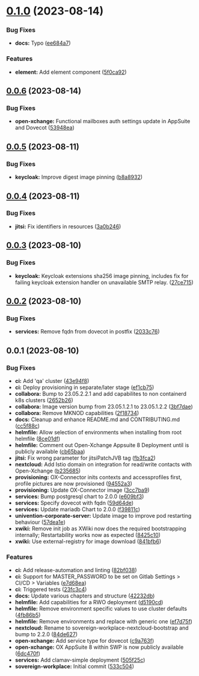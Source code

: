 # [0.1.0](https://gitlab.souvap-univention.de/souvap/devops/sovereign-workplace/compare/v0.0.6...v0.1.0) (2023-08-14)


### Bug Fixes

* **docs:** Typo ([ee684a7](https://gitlab.souvap-univention.de/souvap/devops/sovereign-workplace/commit/ee684a78910ce721ea834e9ec2f4222ed37572c6))


### Features

* **element:** Add element component ([5f0ca92](https://gitlab.souvap-univention.de/souvap/devops/sovereign-workplace/commit/5f0ca92a058e51a27aa56e35ebcf2048bad88671))

## [0.0.6](https://gitlab.souvap-univention.de/souvap/devops/sovereign-workplace/compare/v0.0.5...v0.0.6) (2023-08-14)


### Bug Fixes

* **open-xchange:** Functional mailboxes auth settings update in AppSuite and Dovecot ([53948ea](https://gitlab.souvap-univention.de/souvap/devops/sovereign-workplace/commit/53948eae7648cc9785d2b8a813fc7e40b36aa3aa))

## [0.0.5](https://gitlab.souvap-univention.de/souvap/devops/sovereign-workplace/compare/v0.0.4...v0.0.5) (2023-08-11)


### Bug Fixes

* **keycloak:** Improve digest image pinning ([b8a8932](https://gitlab.souvap-univention.de/souvap/devops/sovereign-workplace/commit/b8a8932221ae4d6632c7d1f4a85f46fea01a92e7))

## [0.0.4](https://gitlab.souvap-univention.de/souvap/devops/sovereign-workplace/compare/v0.0.3...v0.0.4) (2023-08-11)


### Bug Fixes

* **jitsi:** Fix identifiers in resources ([3a0b246](https://gitlab.souvap-univention.de/souvap/devops/sovereign-workplace/commit/3a0b246f83dc6a3ff19973959b3cf3c243c39025))

## [0.0.3](https://gitlab.souvap-univention.de/souvap/devops/sovereign-workplace/compare/v0.0.2...v0.0.3) (2023-08-10)


### Bug Fixes

* **keycloak:** Keycloak extensions sha256 image pinning, includes fix for failing keycloak extension handler on unavailable SMTP relay. ([27ce715](https://gitlab.souvap-univention.de/souvap/devops/sovereign-workplace/commit/27ce71554d5f495731d90632a56e134762b95a25))

## [0.0.2](https://gitlab.souvap-univention.de/souvap/devops/sovereign-workplace/compare/v0.0.1...v0.0.2) (2023-08-10)


### Bug Fixes

* **services:** Remove fqdn from dovecot in postfix ([2033c76](https://gitlab.souvap-univention.de/souvap/devops/sovereign-workplace/commit/2033c76d81e39c625112b312934668d3b3eb43fe))

## 0.0.1 (2023-08-10)


### Bug Fixes

* **ci:** Add 'qa' cluster ([43e94f8](https://gitlab.souvap-univention.de/souvap/devops/sovereign-workplace/commit/43e94f8018e8fa9a98c57c9dc53709c25c643af3))
* **ci:** Deploy provisioning in separate/later stage ([ef1cb75](https://gitlab.souvap-univention.de/souvap/devops/sovereign-workplace/commit/ef1cb75d45c323bc7ef43fed1a8c42aa17cdf088))
* **collabora:** Bump to 23.05.2.2.1 and add capabilites to non containerd k8s clusters ([2652b26](https://gitlab.souvap-univention.de/souvap/devops/sovereign-workplace/commit/2652b2645d93106b9d6a3e50e35c9e2bd07bee12))
* **collabora:** Image version bump from 23.05.1.2.1 to 23.05.1.2.2 ([3bf7dae](https://gitlab.souvap-univention.de/souvap/devops/sovereign-workplace/commit/3bf7daeeaa9a7aafe16e649dd1df0c2a537acb4a))
* **collabora:** Remove MKNOD capabilities ([2f18734](https://gitlab.souvap-univention.de/souvap/devops/sovereign-workplace/commit/2f1873454c97b3e28670aca0996cdca1940515bb))
* **docs:** Cleanup and enhance README.md and CONTRIBUTING.md ([cc5f88c](https://gitlab.souvap-univention.de/souvap/devops/sovereign-workplace/commit/cc5f88cbafd9147c21f4bca67f7df01c2a4c28f2))
* **helmfile:** Allow selection of environments when installing from root helmfile ([8ce01df](https://gitlab.souvap-univention.de/souvap/devops/sovereign-workplace/commit/8ce01df681a5a3347e5b8e2277fc3acaf043b21e))
* **helmfile:** Comment out Open-Xchange Appsuite 8 Deployment until is publicly available ([cb65baa](https://gitlab.souvap-univention.de/souvap/devops/sovereign-workplace/commit/cb65baa8afc305c8faf3484704f578e1c62f8033))
* **jitsi:** Fix wrong parameter for jitsiPatchJVB tag ([fb3fca2](https://gitlab.souvap-univention.de/souvap/devops/sovereign-workplace/commit/fb3fca2e7ee8dbb22a0622f86953fcfdb9934864))
* **nextcloud:** Add Istio domain on integration for read/write contacts with Open-Xchange ([b235685](https://gitlab.souvap-univention.de/souvap/devops/sovereign-workplace/commit/b2356855d5b481359a2b29e43517bbc1f9025b5c))
* **provisioning:** OX-Connector inits contexts and accessprofiles first, profile pictures are now provisioned ([94552a3](https://gitlab.souvap-univention.de/souvap/devops/sovereign-workplace/commit/94552a361456b6688070cb01f80fa8a91ef086fb))
* **provisioning:** Update OX-Connector image ([3cc7ba9](https://gitlab.souvap-univention.de/souvap/devops/sovereign-workplace/commit/3cc7ba911502d69e780a274e93dd9ef693fe6049))
* **services:** Bump postgresql chart to 2.0.0 ([e609bf3](https://gitlab.souvap-univention.de/souvap/devops/sovereign-workplace/commit/e609bf36fc1bdb4f9b8c2b9318baf0477a20ebf9))
* **services:** Specify dovecot with fqdn ([59d64de](https://gitlab.souvap-univention.de/souvap/devops/sovereign-workplace/commit/59d64de44e545904198b77528687382ddd511fc8))
* **services:** Update mariadb Chart to 2.0.0 ([f39811c](https://gitlab.souvap-univention.de/souvap/devops/sovereign-workplace/commit/f39811ce44c0a6cbebb48d91c3d5f6724f8cf3e6))
* **univention-corporate-server:** Update image to improve pod restarting behaviour ([57dea1e](https://gitlab.souvap-univention.de/souvap/devops/sovereign-workplace/commit/57dea1e1ddc7af7298a2b90a7b999f0a80cd0858))
* **xwiki:** Remove init job as XWiki now does the required bootstrapping internally; Restartability works now as expected ([8425c10](https://gitlab.souvap-univention.de/souvap/devops/sovereign-workplace/commit/8425c10b1893c812060298d15471371bfa2c1151))
* **xwiki:** Use external-registry for image download ([841bfb6](https://gitlab.souvap-univention.de/souvap/devops/sovereign-workplace/commit/841bfb62fe067d2ec73c198c46bd9a97538e20f5))


### Features

* **ci:** Add release-automation and linting ([82bf038](https://gitlab.souvap-univention.de/souvap/devops/sovereign-workplace/commit/82bf0387e0057f2ef64d392341fe8c34490310e4))
* **ci:** Support for MASTER_PASSWORD to be set on Gitlab Settings > CI/CD > Variables ([e7d68ea](https://gitlab.souvap-univention.de/souvap/devops/sovereign-workplace/commit/e7d68ea78e5e9f393f92d12acbf67ebe5176ccad))
* **ci:** Triggered tests ([23fc3c4](https://gitlab.souvap-univention.de/souvap/devops/sovereign-workplace/commit/23fc3c4a1b77fbfa0202a283e74d14d6f8dbaec7))
* **docs:** Update various chapters and structure ([42232db](https://gitlab.souvap-univention.de/souvap/devops/sovereign-workplace/commit/42232db5dbc0056e3169115546afd288e4a1d796))
* **helmfile:** Add capabilities for a RWO deployment ([d5190cd](https://gitlab.souvap-univention.de/souvap/devops/sovereign-workplace/commit/d5190cd40ceb8b16252c7bd57ca7e43359634320))
* **helmfile:** Remove environment specific values to use cluster defaults ([4fb86b5](https://gitlab.souvap-univention.de/souvap/devops/sovereign-workplace/commit/4fb86b5addd92f04b3315c0c722b69e6f7e7182b))
* **helmfile:** Remove environments and replace with generic one ([ef7d75f](https://gitlab.souvap-univention.de/souvap/devops/sovereign-workplace/commit/ef7d75ff1f9ac7f2ce02fced3db1549639fbd0fd))
* **nextcloud:** Rename to sovereign-workplace-nextcloud-bootstrap and bump to 2.2.0 ([84de627](https://gitlab.souvap-univention.de/souvap/devops/sovereign-workplace/commit/84de627e209dfd38390ec5a2ff126c75b5e71cc6))
* **open-xchange:** Add service type for dovecot ([c9a763f](https://gitlab.souvap-univention.de/souvap/devops/sovereign-workplace/commit/c9a763f368f6b23a7760f90b2b4ab79245bf27ea))
* **open-xchange:** OX AppSuite 8 within SWP is now publicly available ([6dc470f](https://gitlab.souvap-univention.de/souvap/devops/sovereign-workplace/commit/6dc470fd67edbb9711e406acb067569ca357b989))
* **services:** Add clamav-simple deployment ([505f25c](https://gitlab.souvap-univention.de/souvap/devops/sovereign-workplace/commit/505f25c5493ebb9e0181233ed5b7d8018e3a315d))
* **sovereign-workplace:** Initial commit ([533c504](https://gitlab.souvap-univention.de/souvap/devops/sovereign-workplace/commit/533c5040faebd91f4012b604d0f4779ea1510424))
